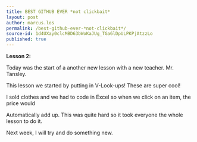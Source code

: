 ```yaml
---
title: BEST GITHUB EVER *not clickbait*
layout: post
author: marcus.los
permalink: /best-github-ever-*not-clickbait*/
source-id: 1d4UXay0clcMBD63bWoKaJUg_TGa6lDpULPKPjAtzzLo
published: true
---
```

**Lesson 2:**

Today was the start of a another new lesson with a new teacher. Mr. Tansley.

This lesson we started by putting in V-Look-ups! These are super cool!

I sold clothes and we had to code in Excel so when we click on an item, the price would

Automatically add up. This was quite hard so it took everyone the whole lesson to do it.

Next week, I will try and do something new.

